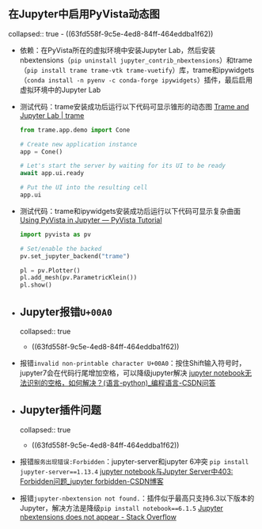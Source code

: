 ## 在Jupyter中启用PyVista动态图
collapsed:: true
	- ((63fd558f-9c5e-4ed8-84ff-464eddba1f62))
- 依赖：在PyVista所在的虚拟环境中安装Jupyter Lab，然后安装nbextensions（`pip uninstall jupyter_contrib_nbextensions`）和trame（`pip install trame trame-vtk trame-vuetify`）库，trame和ipywidgets（`conda install -n pyenv -c conda-forge ipywidgets`）插件，最后启用虚拟环境中的Jupyter Lab
- 测试代码：trame安装成功后运行以下代码可显示锥形的动态图 [Trame and Jupyter Lab | trame](https://kitware.github.io/trame/guide/jupyter/intro.html)
  
  ``` python
  from trame.app.demo import Cone
  
  # Create new application instance
  app = Cone()
  
  # Let's start the server by waiting for its UI to be ready
  await app.ui.ready
  
  # Put the UI into the resulting cell
  app.ui
  ```
- 测试代码：trame和ipywidgets安装成功后运行以下代码可显示复杂曲面 [Using PyVista in Jupyter — PyVista Tutorial](https://tutorial.pyvista.org/tutorial/00_jupyter/index.html)
  
  ``` python
  import pyvista as pv
  
  # Set/enable the backed
  pv.set_jupyter_backend("trame")
  
  pl = pv.Plotter()
  pl.add_mesh(pv.ParametricKlein())
  pl.show()
  ```
- ## Jupyter报错`U+00A0`
  collapsed:: true
	- ((63fd558f-9c5e-4ed8-84ff-464eddba1f62))
- 报错`invalid non-printable character U+00A0`：按住Shift输入符号时，jupyter7会在代码行尾增加空格，可以降级jupyter解决 [jupyter notebook无法识别的空格，如何解决？(语言-python)_编程语言-CSDN问答](https://ask.csdn.net/questions/8134130)
- ## Jupyter插件问题
  collapsed:: true
	- ((63fd558f-9c5e-4ed8-84ff-464eddba1f62))
- 报错`服务出现错误:Forbidden`：jupyter-server和jupyter 6冲突 `pip install jupyter-server==1.13.4` [jupyter notebook与Jupyter Server中403: Forbidden问题_jupyter forbidden-CSDN博客](https://blog.csdn.net/xylnphn/article/details/139830541)
- 报错`jupyter-nbextension not found.`：插件似乎最高只支持6.3以下版本的Jupyter，解决方法是降级`pip install notebook==6.1.5` [Jupyter nbextensions does not appear - Stack Overflow](https://stackoverflow.com/questions/49647705/jupyter-nbextensions-does-not-appear)